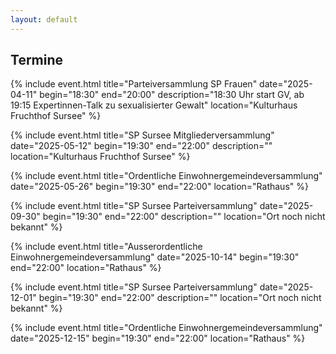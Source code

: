 ```yaml
---
layout: default
---
```


    
## Termine

{% include event.html title="Parteiversammlung SP Frauen" date="2025-04-11" begin="18:30" end="20:00" description="18:30 Uhr start GV, ab 19:15 Expertinnen-Talk zu sexualisierter Gewalt" location="Kulturhaus Fruchthof Sursee" %}

{% include event.html title="SP Sursee Mitgliederversammlung" date="2025-05-12" begin="19:30" end="22:00" description="" location="Kulturhaus Fruchthof Sursee" %}

{% include event.html title="Ordentliche Einwohnergemeindeversammlung" date="2025-05-26" begin="19:30" end="22:00" location="Rathaus" %}

{% include event.html title="SP Sursee Parteiversammlung" date="2025-09-30" begin="19:30" end="22:00" description="" location="Ort noch nicht bekannt" %}

{% include event.html title="Ausserordentliche Einwohnergemeindeversammlung" date="2025-10-14" begin="19:30" end="22:00" location="Rathaus" %}

{% include event.html title="SP Sursee Parteiversammlung" date="2025-12-01" begin="19:30" end="22:00" description="" location="Ort noch nicht bekannt" %}

{% include event.html title="Ordentliche Einwohnergemeindeversammlung" date="2025-12-15" begin="19:30" end="22:00" location="Rathaus" %}
